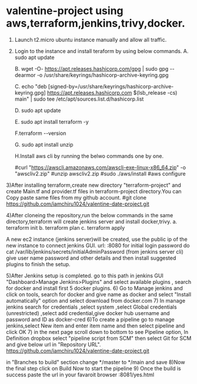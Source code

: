 # valentine-project using aws,terraform,jenkins,trivy,docker.

1) Launch t2.micro ubuntu instance manually and allow all traffic.
2) Login to the instance and install teraform by using below commands.
   A. sudo apt update
   
   B.  wget -O- https://apt.releases.hashicorp.com/gpg | sudo gpg --dearmor -o /usr/share/keyrings/hashicorp-archive-keyring.gpg
   
   C. echo "deb [signed-by=/usr/share/keyrings/hashicorp-archive-keyring.gpg] https://apt.releases.hashicorp.com $(lsb_release -cs) main" | sudo tee /etc/apt/sources.list.d/hashicorp.list
   
   D. sudo apt update
   
   E. sudo apt install terraform -y
   
   F.terraform --version
   
   G. sudo apt install unzip
   
   H.Install aws cli by running the belwo commands one by one.
   
     #curl "https://awscli.amazonaws.com/awscli-exe-linux-x86_64.zip" -o "awscliv2.zip"
     #unzip awscliv2.zip
     #sudo ./aws/install
     #aws configure  <provide your account security keys>
   
3)After installing terraform,create new directory "terraform-project" and create Main.tf and provider.tf files in terraform-project directory.You can Copy paste same files from my github account.
  #git clone https://github.com/iamchiru1024/valentine-date-project.git
  
4)After cloneing the repository,run the below commands in the same directory,terraform will create jenkins server and install docker,trivy.
  a. terraform init
  b. terraform plan
  c. terraform apply
  
  A new ec2 instance (jenkins server)will be created, use the public ip of the new instance to connect jenkins GUI.  url: <public-IP>:8080
  for initial login password do
cat /var/lib/jenkins/secrets/initialAdminPassword (from jenkins server cli)
give user name password and other details and then install suggested plugins to finish the setup.
  
5)After Jenkins setup is completed. 
go to this path in jenkins GUI "Dashboard>Manage Jenkins>Plugins" and select available plugins , search for docker and install first 5 docker plugins.
6) Go to Manage jenkins and click on tools, search for docker and give name as docker and select "Install automatically" option and select download from docker.com
7) In manage jenkins search for credentials ,select system ,select Global credentials (unrestricted) ,select add credential,give docker hub username and password and ID as docker-cred
6)To create a pipeline go to manage jenkins,select New item and enter item name and then select pipeline and click OK
7) in the next page scroll down to bottom to see Pipeline option, In Definition dropbox select "pipeline script from SCM" then select Git for SCM and give below url in "Repository URL".
https://github.com/iamchiru1024/valentine-date-project.git

in "Branches to build" section change */master to  */main and save 
8)Now the final step click on Build Now to start the pipeline
9) Once the build is success paste the url in your favaroit browser  <public-IP of jenkins server>:8081/yes.html
